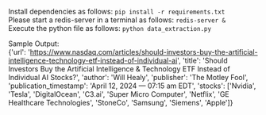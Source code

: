 Install dependencies as follows: `pip install -r requirements.txt` \
Please start a redis-server in a terminal as follows:
`redis-server &` \
Execute the python file as follows: `python data_extraction.py`

Sample Output:  
{'url': 'https://www.nasdaq.com/articles/should-investors-buy-the-artificial-intelligence-technology-etf-instead-of-individual-ai', 'title': 'Should Investors Buy the Artificial Intelligence & Technology ETF Instead of Individual AI Stocks?', 'author': 'Will Healy', 'publisher': 'The Motley Fool', 'publication_timestamp': 'April 12, 2024 — 07:15 am EDT', 'stocks': ['Nvidia', 'Tesla', 'DigitalOcean', 'C3.ai', 'Super Micro Computer', 'Netflix', 'GE Healthcare Technologies', 'StoneCo', 'Samsung', 'Siemens', 'Apple']}
